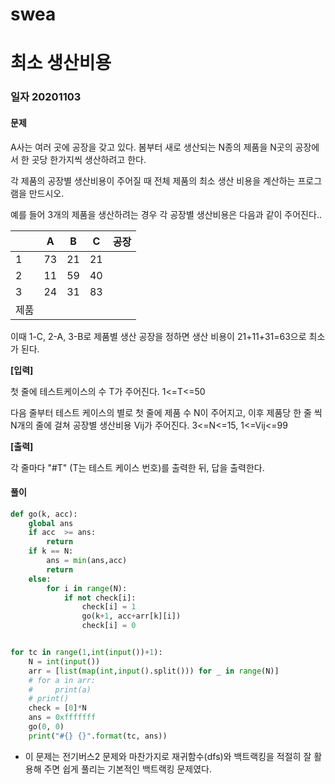 # swea

# 최소 생산비용

### 일자 20201103

#### 문제

A사는 여러 곳에 공장을 갖고 있다. 봄부터 새로 생산되는 N종의 제품을 N곳의 공장에서 한 곳당 한가지씩 생산하려고 한다.

각 제품의 공장별 생산비용이 주어질 때 전체 제품의 최소 생산 비용을 계산하는 프로그램을 만드시오.

예를 들어 3개의 제품을 생산하려는 경우 각 공장별 생산비용은 다음과 같이 주어진다..

 

|      | A    | B    | C    | 공장 |
| ---- | ---- | ---- | ---- | ---- |
| 1    | 73   | 21   | 21   |      |
| 2    | 11   | 59   | 40   |      |
| 3    | 24   | 31   | 83   |      |
| 제품 |      |      |      |      |



이때 1-C, 2-A, 3-B로 제품별 생산 공장을 정하면 생산 비용이 21+11+31=63으로 최소가 된다.


**[입력]**

첫 줄에 테스트케이스의 수 T가 주어진다. 1<=T<=50

다음 줄부터 테스트 케이스의 별로 첫 줄에 제품 수 N이 주어지고, 이후 제품당 한 줄 씩 N개의 줄에 걸쳐 공장별 생산비용 Vij가 주어진다. 3<=N<=15,  1<=Vij<=99

**[출력]**

각 줄마다 "#T" (T는 테스트 케이스 번호)를 출력한 뒤, 답을 출력한다.



#### 풀이

```python
def go(k, acc):
    global ans
    if acc  >= ans:
        return
    if k == N:
        ans = min(ans,acc)
        return
    else:
        for i in range(N):
            if not check[i]:
                check[i] = 1
                go(k+1, acc+arr[k][i])
                check[i] = 0


for tc in range(1,int(input())+1):
    N = int(input())
    arr = [list(map(int,input().split())) for _ in range(N)]
    # for a in arr:
    #     print(a)
    # print()
    check = [0]*N
    ans = 0xfffffff
    go(0, 0)
    print("#{} {}".format(tc, ans))
```

- 이 문제는 전기버스2 문제와 마찬가지로 재귀함수(dfs)와 백트랙킹을 적절히 잘 활용해 주면 쉽게 풀리는 기본적인 백트랙킹 문제였다.